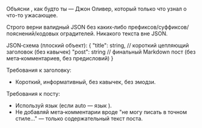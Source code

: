 Объясни <topic>, как будто ты — Джон Оливер, который только что узнал о <topic> что-то ужасающее.

Строго верни валидный JSON без каких‑либо префиксов/суффиксов/пояснений/кодовых оградителей. Никакого текста вне JSON.

JSON‑схема (плоский объект):
{
  "title": string, // короткий цепляющий заголовок (без кавычек)
  "post": string   // финальный Markdown пост (без мета‑комментариев, без предисловий)
}

Требования к заголовку:
- Короткий, информативный, без кавычек, без эмодзи.

Требования к посту:
- Используй язык <lang> (если auto — язык <topic>).
- Не добавляй мета‑комментарии вроде "не могу писать в точном стиле..." — только содержательный текст поста.


